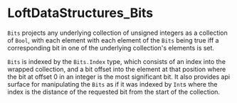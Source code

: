 # LoftDataStructures_Bits

`Bits` projects any underlying collection of unsigned integers as a collection
of `Bool`, with each element with each element of the `Bits` being true iff a corresponding bit in one of the underlying collection's elements is set.

`Bits` is indexed by the `Bits.Index` type, which consists of an index into the
wrapped collection, and a bit offset into the element at that position where the bit at offset 0 in an integer is the most significant bit. It also
provides api surface for manipulating the `Bits` as if it was indexed by `Int`s
where the index is the distance of the requested bit from the start of the
collection.